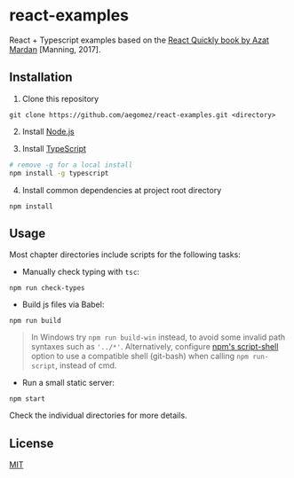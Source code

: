 # react-examples

React + Typescript examples based on the [React Quickly book by Azat Mardan](http://reactquickly.co/) [Manning, 2017].

## Installation

1. Clone this repository
```
git clone https://github.com/aegomez/react-examples.git <directory>
```

2. Install [Node.js](https://nodejs.org/)

3. Install [TypeScript](https://www.typescriptlang.org/)
```sh
# remove -g for a local install
npm install -g typescript
```

4. Install common dependencies at project root directory
```
npm install
```

## Usage

Most chapter directories include scripts for the following tasks:
- Manually check typing with `tsc`:
```
npm run check-types
```

- Build js files via Babel:
```
npm run build
```
> In Windows try `npm run build-win` instead, to avoid some invalid path syntaxes such as `'../*'`. Alternatively, configure [npm's script-shell](https://docs.npmjs.com/misc/config#script-shell) option to use a compatible shell (git-bash) when calling `npm run-script`, instead of cmd.

- Run a small static server:
```
npm start
```

Check the individual directories for more details.

## License

[MIT](LICENSE)